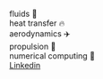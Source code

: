fluids :ocean:\
heat transfer :fire:\
aerodynamics :airplane:\
propulsion :rocket:\
numerical computing :abacus:\
[Linkedin](https://linkedin.com/in/jmag93)

<!---
jmag722/jmag722 is a ✨ special ✨ repository because its `README.md` (this file) appears on your GitHub profile.
You can click the Preview link to take a look at your changes.
--->
